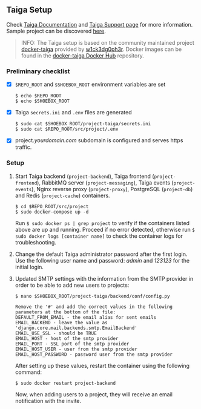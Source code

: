 ## Taiga Setup

Check [Taiga Documentation](https://taigaio.github.io/taiga-doc/dist/) and [Taiga Support page](https://tree.taiga.io/support/) for more information. Sample project can be discovered [here](https://tree.taiga.io/discover).

> INFO: The Taiga setup is based on the community maintained project [docker-taiga](https://github.com/docker-taiga/) provided by [w1ck3dg0ph3r](https://github.com/w1ck3dg0ph3r). Docker images can be found in the [docker-taiga Docker Hub](https://hub.docker.com/u/dockertaiga) repository.


### Preliminary checklist

- [x] `$REPO_ROOT` and `$SHOEBOX_ROOT` environment variables are set

    ```
    $ echo $REPO_ROOT
    $ echo $SHOEBOX_ROOT
    ```

- [x] Taiga `secrets.ini` and `.env` files are generated

    ```
    $ sudo cat $SHOEBOX_ROOT/project-taiga/secrets.ini
    $ sudo cat $REPO_ROOT/src/project/.env
    ```

- [x] project._yourdomain.com_ subdomain is configured and serves https traffic.


### Setup

 1. Start Taiga backend (`project-backend`), Taiga frontend (`project-frontend`), RabbitMQ server (`project-messaging`), Taiga events (`project-events`), Nginx reverse proxy (`project-proxy`), PostgreSQL (`project-db`) and Redis (`project-cache`) containers.

    ```
    $ cd $REPO_ROOT/src/project
    $ sudo docker-compose up -d
    ```

    Run `$ sudo docker ps | grep project` to verify if the containers listed above are up and running. Proceed if no error detected, otherwise run `$ sudo docker logs [container name]` to check the container logs for troubleshooting.

2. Change the default Taiga administrator password after the first login. Use the following user name and password: _admin_ and _123123_ for the initial login.

3. Updated SMTP settings with the information from the SMTP provider in order to be able to add new users to projects:

    ```
    $ nano $SHOEBOX_ROOT/project-taiga/backend/conf/config.py
    ```
    ```
    Remove the '#' and add the correct values in the following parameters at the bottom of the file:
    DEFAULT_FROM_EMAIL - the email alias for sent emails
    EMAIL_BACKEND - leave the value as 'django.core.mail.backends.smtp.EmailBackend'
    EMAIL_USE_SSL - should be TRUE
    EMAIL_HOST - host of the smtp provider
    EMAIL_PORT - SSL port of the smtp provider
    EMAIL_HOST_USER - user from the smtp provider
    EMAIL_HOST_PASSWORD - password user from the smtp provider
    ```
    
    After setting up these values, restart the container using the following command:
   
    ```
    $ sudo docker restart project-backend
    ```
    
    Now, when adding users to a project, they will receive an email notification with the invite.
    

